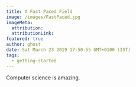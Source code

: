 ```yaml
---
title: A Fast Paced Field 
image: /images/FastPaced.jpg
imageMeta:
  attribution:
  attributionLink:
featured: true
author: ghost
date: Sat March 23 2019 17:50:55 GMT+0100 (IST)
tags:
  - getting-started
---
```


Computer science is amazing. 
